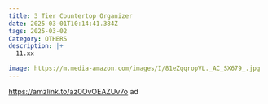 ```yaml
---
title: 3 Tier Countertop Organizer
date: 2025-03-01T10:14:41.384Z
tags: 2025-03-02
Category: OTHERS
description: |+
  11.xx

image: https://m.media-amazon.com/images/I/81eZqqropVL._AC_SX679_.jpg
---
```

https://amzlink.to/az0OvOEAZUv7o   ad